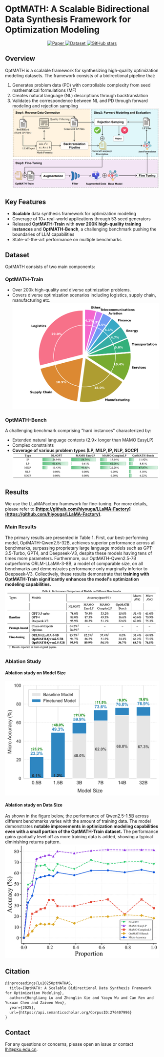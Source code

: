 # OptMATH: A Scalable Bidirectional Data Synthesis Framework for Optimization Modeling

<p align="center">
  <a href="https://arxiv.org/abs/2502.11102">
    <img src="https://img.shields.io/badge/📑_Paper-arXiv:2502.11102-b31b1b" alt="Paper">
  </a>
  <a href="https://huggingface.co/datasets/Aurora-Gem/OptMATH-Train">
    <img src="https://img.shields.io/badge/🤗-Dataset-ffb7c5" alt="Dataset">
  </a>
  <a href="https://github.com/optsuite/OptMATH/stargazers">
    <img src="https://img.shields.io/github/stars/optsuite/OptMATH?style=social" alt="GitHub stars">
  </a>
</p>

## Overview

OptMATH is a scalable framework for synthesizing high-quality optimization modeling datasets. The framework consists of a bidirectional pipeline that:

1. Generates problem data (PD) with controllable complexity from seed mathematical formulations (MF)
2. Creates natural language (NL) descriptions through backtranslation
3. Validates the correspondence between NL and PD through forward modeling and rejection sampling
   ![Framework Overview](assets/pipeline.png)

## Key Features

- **Scalable** data synthesis framework for optimization modeling
- Coverage of 10+ real-world applications through 53 seed generators
- Released **OptMATH-Train** with **over 200K high-quality training instances** and **OptMATH-Bench**, a challenging benchmark pushing the boundaries of LLM capabilities
- State-of-the-art performance on multiple benchmarks

## Dataset

OptMATH consists of two main components:

### OptMATH-Train

- Over 200k high-quality and diverse optimization problems.
- Covers diverse optimization scenarios including logistics, supply chain, manufacturing etc.
  ![Application Scenarios Distribution](assets/scenarios.jpg)

### OptMATH-Bench

A challenging benchmark comprising "hard instances" characterized by:

- Extended natural language contexts (2.9× longer than MAMO EasyLP)
- Complex constraints
- **Coverage of various problem types (LP, MILP, IP, NLP, SOCP)**
  ![](assets/types.png)

## Results

We use the LLaMAFactory framework for fine-tuning. For more details, please refer to **[https://github.com/hiyouga/LLaMA-Factory](https://github.com/hiyouga/LLaMA-Factory)**.

### Main Results

The primary results are presented in Table 1. First, our best-performing model, OptMATH-Qwen2.5-32B, achieves superior performance across all benchmarks, surpassing proprietary large language models such as GPT-3.5-Turbo, GPT4, and Deepseek-V3, despite these models having tens of times more parameters. Furthermore, our OptMATH-Qwen2.5-7B outperforms ORLM-LLaMA-3-8B, a model of comparable size, on all benchmarks and demonstrates performance only marginally inferior to Deepseek-V3. Collectively, these results demonstrate that **training with OptMATH-Train significantly enhances the model's optimization modeling capabilities.**
![Performance Comparison](assets/main_results.png)

### Ablation Study

#### Ablation study on Model Size

![Model Scaling](assets/scaling_law_on_model_size.png)

#### Ablation study on Data Size

As shown in the figure below, the performance of Qwen2.5-1.5B across different benchmarks varies with the amount of training data. The model demonstrates **notable improvements in optimization modeling capabilities even with a small portion of the OptMATH-Train dataset.** The performance gains gradually level off as more training data is added, showing a typical diminishing returns pattern.
![Data Scaling(1.5B))](assets/scaling_law_on_data_size_1.5B.png)

## Citation

```
@inproceedings{Lu2025OptMATHAS,
  title={OptMATH: A Scalable Bidirectional Data Synthesis Framework for Optimization Modeling},
  author={Hongliang Lu and Zhonglin Xie and Yaoyu Wu and Can Ren and Yuxuan Chen and Zaiwen Wen},
  year={2025},
  url={https://api.semanticscholar.org/CorpusID:276407996}
}
```

## Contact

For any questions or concerns, please open an issue or contact lhl@pku.edu.cn.
